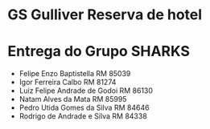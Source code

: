 # GS Gulliver Reserva de hotel
# Entrega do Grupo SHARKS
- Felipe Enzo Baptistella RM 85039
- Igor Ferreira Calbo RM 81274
- Luiz Felipe Andrade de Godoi RM 86130
- Natam Alves da Mata RM 85995
- Pedro Utida Gomes da Silva RM 84646
- Rodrigo de Andrade e Silva RM 84338

